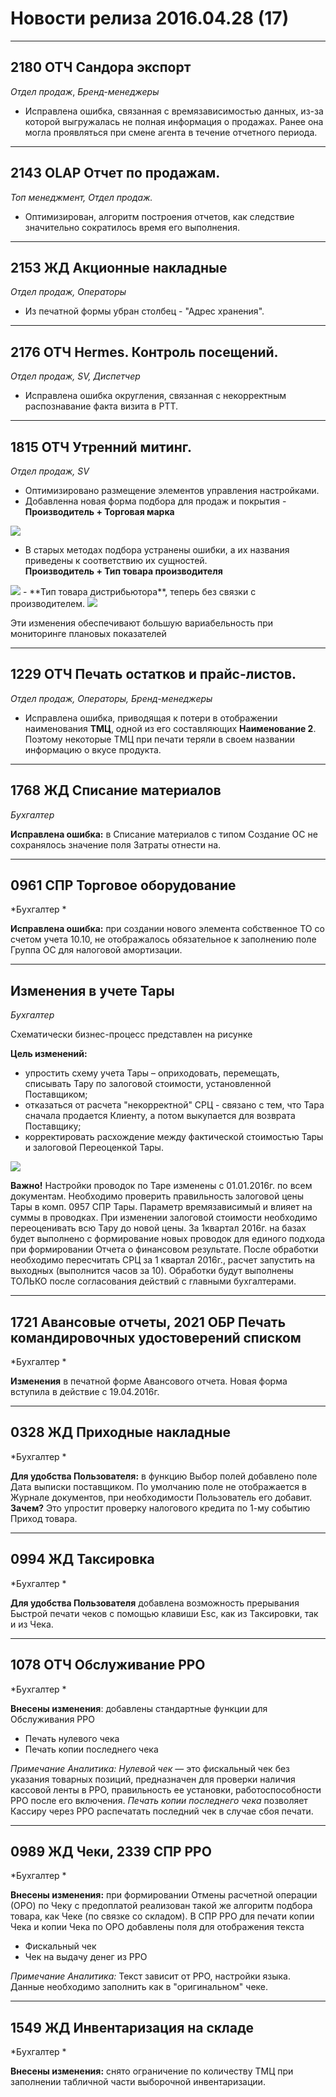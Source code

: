 # Новости релиза 2016.04.28 (17)

---------------
## 2180 ОТЧ Сандора экспорт
*Отдел продаж*, *Бренд-менеджеры*

- Исправлена ошибка, связанная с времязависимостью данных, из-за которой выгружалась не полная информация о продажах. Ранее она могла проявляться при смене агента в течение отчетного периода.

-----------------
## 2143 OLAP Отчет по продажам.
*Топ менеджмент, Отдел продаж.*

- Оптимизирован, алгоритм построения отчетов, как следствие значительно сократилось время его выполнения.



----------------------------
## 2153 ЖД Акционные накладные
*Отдел продаж, Операторы*

- Из печатной формы убран столбец - "Адрес хранения".

------------------------------------
## 2176 ОТЧ Hermes. Контроль посещений.

*Отдел продаж, SV, Диспетчер*

- Исправлена ошибка округления, связанная с некорректным распознавание факта визита в РТТ.

------------------------
## 1815 ОТЧ Утренний митинг.
*Отдел продаж, SV*

- Оптимизировано размещение элементов управления настройками.
- Добавленна новая форма подбора для продаж и покрытия - **Производитель + Торговая марка**

<img src=./media/image1.png>

- В старых методах подбора устранены ошибки, а их названия  приведены к соответствию их сущностей.  
**Производитель + Тип товара производителя**

<img src=./media/image2.png>
- **Тип товара дистрибьютора**, теперь без связки с производителем.

<img src=./media/image3.png>

Эти изменения обеспечивают большую вариабельность при мониторинге плановых показателей

---------------------------------------------------

## 1229 ОТЧ Печать остатков и прайс-листов.
*Отдел продаж, Операторы, Бренд-менеджеры*

- Исправлена ошибка, приводящая к потери в отображении наименования **ТМЦ**, одной из его составляющих **Наименование 2**. Поэтому некоторые ТМЦ при печати теряли в своем названии информацию о вкусе продукта.

----------------
## 1768 ЖД Списание материалов

*Бухгалтер*

**Исправлена ошибка:** в Списание материалов с типом Создание ОС не сохранялось значение поля Затраты отнести на.

---------------
## 0961 СПР Торговое оборудование

*Бухгалтер *

**Исправлена ошибка:** при создании нового элемента собственное ТО со счетом учета 10.10, не отображалось обязательное к заполнению поле Группа ОС для налоговой амортизации.

---------------
## Изменения в учете Тары

*Бухгалтер*

Схематически бизнес-процесс представлен на рисунке

**Цель изменений:**

-   упростить схему учета Тары – оприходовать, перемещать, списывать Тару по залоговой стоимости, установленной Поставщиком;
-   отказаться от расчета "некорректной" СРЦ - связано с тем, что Тара сначала продается Клиенту, а потом выкупается для возврата Поставщику;
-   корректировать расхождение между фактической стоимостью Тары и залоговой Переоценкой Тары.

<img src=./media/image4.png>

**Важно!**
Настройки проводок по Таре изменены с 01.01.2016г. по всем документам.
Необходимо проверить правильность залоговой цены Тары в комп. 0957 СПР Тары.
Параметр времязависимый и влияет на суммы в проводках.
При изменении залоговой стоимости необходимо переоценивать всю Тару до новой цены.
За 1квартал 2016г. на базах будет выполнено с формирование новых проводок для единого подхода при формировании Отчета о финансовом результате.
После обработки необходимо пересчитать СРЦ за 1 квартал 2016г., расчет запустить на выходных (выполнится часов за 10).
Обработки будут выполнены ТОЛЬКО после согласования действий с главными бухгалтерами.

----------
## 1721 Авансовые отчеты, 2021 ОБР Печать командировочных удостоверений списком
*Бухгалтер *

**Изменения** в печатной форме Авансового отчета.
Новая форма вступила в действие с 19.04.2016г.

---------------
## 0328 ЖД Приходные накладные


*Бухгалтер *

**Для удобства Пользователя:** в функцию Выбор полей добавлено поле Дата выписки поставщиком.
По умолчанию поле не отображается в Журнале документов, при необходимости Пользователь его добавит.  
**Зачем?** Это упростит проверку налогового кредита по 1-му событию Приход товара.

----------
## 0994 ЖД Таксировка

*Бухгалтер *

**Для удобства Пользователя** добавлена возможность прерывания Быстрой печати чеков
с помощью клавиши Esc, как из Таксировки, так и из Чека.

---------
## 1078 ОТЧ Обслуживание РРО

*Бухгалтер *

**Внесены изменения**: добавлены стандартные функции для Обслуживания РРО

- Печать нулевого чека
- Печать копии последнего чека

*Примечание Аналитика:*
*Нулевой чек* — это фискальный чек без указания товарных позиций,
предназначен для проверки наличия кассовой ленты в РРО, правильность ее установки,
работоспособности РРО после его включения.
*Печать копии последнего чека* позволяет Кассиру через РРО распечатать последний чек в случае сбоя печати.

----------------
## 0989 ЖД Чеки, 2339 СПР РРО


*Бухгалтер *

**Внесены изменения:**
при формировании Отмены расчетной операции (ОРО) по Чеку с предоплатой
реализован такой же алгоритм подбора товара, как Чеке (по связке со складом).
В СПР РРО для печати копии Чека и копии Чека по ОРО добавлены поля для отображения текста
- Фискальный чек
- Чек на выдачу денег из РРО

*Примечание Аналитика:*
Текст зависит от РРО, настройки языка. Данные необходимо заполнить как в "оригинальном" чеке.

-----------
## 1549 ЖД Инвентаризация на складе

*Бухгалтер *

**Внесены изменения:** снято ограничение по количеству ТМЦ при заполнении табличной части выборочной инвентаризации.
